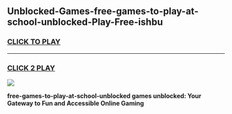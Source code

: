 
## Unblocked-Games-free-games-to-play-at-school-unblocked-Play-Free-ishbu
<h3>
<a href="https://premium76.site?title=free-games-to-play-at-school-unblocked&ref=18A1">CLICK TO PLAY</a></h3>
<hr>

<h3>
<a href="https://premium76.site?title=free-games-to-play-at-school-unblocked&ref=18A1">CLICK 2 PLAY</a>
  
</h3>

<a href="https://premium76.site?title=free-games-to-play-at-school-unblocked&ref=18A1"><img src="https://clearcache.store/games.png"></a>


**free-games-to-play-at-school-unblocked games unblocked: Your Gateway to Fun and Accessible Online Gaming**

